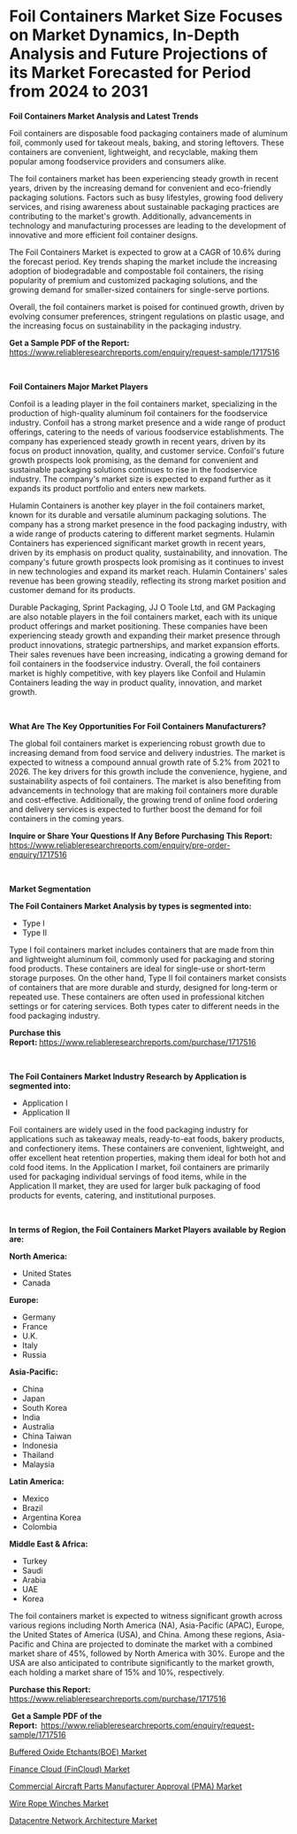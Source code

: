 <p><h1>Foil Containers Market Size Focuses on Market Dynamics, In-Depth Analysis and Future Projections of its Market Forecasted for Period from 2024 to 2031</h1></p><p><strong>Foil Containers Market Analysis and Latest Trends</strong></p>
<p><p>Foil containers are disposable food packaging containers made of aluminum foil, commonly used for takeout meals, baking, and storing leftovers. These containers are convenient, lightweight, and recyclable, making them popular among foodservice providers and consumers alike.</p><p>The foil containers market has been experiencing steady growth in recent years, driven by the increasing demand for convenient and eco-friendly packaging solutions. Factors such as busy lifestyles, growing food delivery services, and rising awareness about sustainable packaging practices are contributing to the market's growth. Additionally, advancements in technology and manufacturing processes are leading to the development of innovative and more efficient foil container designs.</p><p>The Foil Containers Market is expected to grow at a CAGR of 10.6% during the forecast period. Key trends shaping the market include the increasing adoption of biodegradable and compostable foil containers, the rising popularity of premium and customized packaging solutions, and the growing demand for smaller-sized containers for single-serve portions.</p><p>Overall, the foil containers market is poised for continued growth, driven by evolving consumer preferences, stringent regulations on plastic usage, and the increasing focus on sustainability in the packaging industry.</p></p>
<p><strong>Get a Sample PDF of the Report:&nbsp;</strong> <a href="https://www.reliableresearchreports.com/enquiry/request-sample/1717516">https://www.reliableresearchreports.com/enquiry/request-sample/1717516</a></p>
<p>&nbsp;</p>
<p><strong>Foil Containers Major Market Players</strong></p>
<p><p>Confoil is a leading player in the foil containers market, specializing in the production of high-quality aluminum foil containers for the foodservice industry. Confoil has a strong market presence and a wide range of product offerings, catering to the needs of various foodservice establishments. The company has experienced steady growth in recent years, driven by its focus on product innovation, quality, and customer service. Confoil's future growth prospects look promising, as the demand for convenient and sustainable packaging solutions continues to rise in the foodservice industry. The company's market size is expected to expand further as it expands its product portfolio and enters new markets.</p><p>Hulamin Containers is another key player in the foil containers market, known for its durable and versatile aluminum packaging solutions. The company has a strong market presence in the food packaging industry, with a wide range of products catering to different market segments. Hulamin Containers has experienced significant market growth in recent years, driven by its emphasis on product quality, sustainability, and innovation. The company's future growth prospects look promising as it continues to invest in new technologies and expand its market reach. Hulamin Containers' sales revenue has been growing steadily, reflecting its strong market position and customer demand for its products.</p><p>Durable Packaging, Sprint Packaging, JJ O Toole Ltd, and GM Packaging are also notable players in the foil containers market, each with its unique product offerings and market positioning. These companies have been experiencing steady growth and expanding their market presence through product innovations, strategic partnerships, and market expansion efforts. Their sales revenues have been increasing, indicating a growing demand for foil containers in the foodservice industry. Overall, the foil containers market is highly competitive, with key players like Confoil and Hulamin Containers leading the way in product quality, innovation, and market growth.</p></p>
<p>&nbsp;</p>
<p><strong>What Are The Key Opportunities For Foil Containers Manufacturers?</strong></p>
<p><p>The global foil containers market is experiencing robust growth due to increasing demand from food service and delivery industries. The market is expected to witness a compound annual growth rate of 5.2% from 2021 to 2026. The key drivers for this growth include the convenience, hygiene, and sustainability aspects of foil containers. The market is also benefiting from advancements in technology that are making foil containers more durable and cost-effective. Additionally, the growing trend of online food ordering and delivery services is expected to further boost the demand for foil containers in the coming years.</p></p>
<p><strong>Inquire or Share Your Questions If Any Before Purchasing This Report:</strong> <a href="https://www.reliableresearchreports.com/enquiry/pre-order-enquiry/1717516">https://www.reliableresearchreports.com/enquiry/pre-order-enquiry/1717516</a></p>
<p>&nbsp;</p>
<p><strong>Market Segmentation</strong></p>
<p><strong>The Foil Containers Market Analysis by types is segmented into:</strong></p>
<p><ul><li>Type I</li><li>Type II</li></ul></p>
<p><p>Type I foil containers market includes containers that are made from thin and lightweight aluminum foil, commonly used for packaging and storing food products. These containers are ideal for single-use or short-term storage purposes. On the other hand, Type II foil containers market consists of containers that are more durable and sturdy, designed for long-term or repeated use. These containers are often used in professional kitchen settings or for catering services. Both types cater to different needs in the food packaging industry.</p></p>
<p><strong>Purchase this Report:&nbsp;</strong><a href="https://www.reliableresearchreports.com/purchase/1717516">https://www.reliableresearchreports.com/purchase/1717516</a></p>
<p>&nbsp;</p>
<p><strong>The Foil Containers Market Industry Research by Application is segmented into:</strong></p>
<p><ul><li>Application I</li><li>Application II</li></ul></p>
<p><p>Foil containers are widely used in the food packaging industry for applications such as takeaway meals, ready-to-eat foods, bakery products, and confectionery items. These containers are convenient, lightweight, and offer excellent heat retention properties, making them ideal for both hot and cold food items. In the Application I market, foil containers are primarily used for packaging individual servings of food items, while in the Application II market, they are used for larger bulk packaging of food products for events, catering, and institutional purposes.</p></p>
<p>&nbsp;</p>
<p><strong>In terms of Region, the Foil Containers Market Players available by Region are:</strong></p>
<p>
    <p> <strong> North America: </strong>
        <ul>
            <li>United States</li>
            <li>Canada</li>
        </ul>
        </p> 
    <p> <strong> Europe: </strong>
        <ul>
            <li>Germany</li>
            <li>France</li>
            <li>U.K.</li>
            <li>Italy</li>
            <li>Russia</li>
        </ul>
        </p> 
    <p> <strong> Asia-Pacific: </strong>
        <ul>
            <li>China</li>
            <li>Japan</li>
            <li>South Korea</li>
            <li>India</li>
            <li>Australia</li>
            <li>China Taiwan</li>
            <li>Indonesia</li>
            <li>Thailand</li>
            <li>Malaysia</li>
        </ul>
        </p> 
    <p> <strong> Latin America: </strong>
        <ul>
            <li>Mexico</li>
            <li>Brazil</li>
            <li>Argentina Korea</li>
            <li>Colombia</li>
        </ul>
        </p> 
    <p> <strong> Middle East & Africa: </strong>
        <ul>
            <li>Turkey</li>
            <li>Saudi</li>
            <li>Arabia</li>
            <li>UAE</li>
            <li>Korea</li>
        </ul>
    </p>
    </p>
<p><p>The foil containers market is expected to witness significant growth across various regions including North America (NA), Asia-Pacific (APAC), Europe, the United States of America (USA), and China. Among these regions, Asia-Pacific and China are projected to dominate the market with a combined market share of 45%, followed by North America with 30%. Europe and the USA are also anticipated to contribute significantly to the market growth, each holding a market share of 15% and 10%, respectively.</p></p>
<p><strong>Purchase this Report: </strong><a href="https://www.reliableresearchreports.com/purchase/1717516">https://www.reliableresearchreports.com/purchase/1717516</a></p>
<p>&nbsp;<strong>Get a Sample PDF of the Report:&nbsp;&nbsp;</strong><a href="https://www.reliableresearchreports.com/enquiry/request-sample/1717516">https://www.reliableresearchreports.com/enquiry/request-sample/1717516</a></p>
<p><strong></strong></p>
<p><p><a href="https://github.com/jj19131/Market-Research-Report-List-1/blob/main/buffered-oxide-etchantsboe-market.md">Buffered Oxide Etchants(BOE) Market</a></p><p><a href="https://medium.com/@katherineshort5445/finance-cloud-fincloud-market-size-reveals-the-best-marketing-channels-in-global-industry-4b4bb80775ef">Finance Cloud (FinCloud) Market</a></p><p><a href="https://medium.com/@katherineshort5445/commercial-aircraft-parts-manufacturer-approval-pma-market-size-market-outlook-and-market-6ee955483e7c">Commercial Aircraft Parts Manufacturer Approval (PMA) Market</a></p><p><a href="https://github.com/jodemen/Market-Research-Report-List-1/blob/main/wire-rope-winches-market.md">Wire Rope Winches Market</a></p><p><a href="https://medium.com/@emmyrolfson8689/datacentre-network-architecture-market-insight-market-trends-growth-forecasted-from-2024-to-2031-b3d8fe9e2445">Datacentre Network Architecture Market</a></p></p>